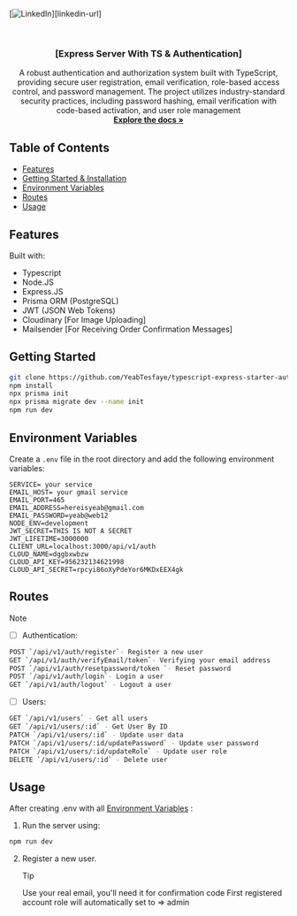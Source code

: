 [![LinkedIn][linkedin-shield]][linkedin-url]

<br />
<div align="center">
  <a href="https://github.com/YeabTesfaye/typescript-express-starter-authentication"></a>

<h3 align="center">[Express Server With TS & Authentication]</h3>

  <p align="center">
    A robust authentication and authorization system built with TypeScript, providing secure user registration, email verification, role-based access control, and password management. The project utilizes industry-standard security practices, including password hashing, email verification with code-based activation, and user role management
    <br />
    <a href="http://localhost:3000/api-docs/"><strong>Explore the docs »</strong></a>
    <br />
  </p>
</div>

<!-- TABLE OF CONTENTS -->

## Table of Contents

- [Features](#features)
- [Getting Started & Installation](#getting-started)
- [Environment Variables](#environment-variables)
- [Routes](#routes)
- [Usage](#usage)

## Features

Built with:

- Typescript
- Node.JS
- Express.JS
- Prisma ORM (PostgreSQL)
- JWT (JSON Web Tokens)
- Cloudinary [For Image Uploading]
- Mailsender [For Receiving Order Confirmation Messages]

## Getting Started

```sh
git clone https://github.com/YeabTesfaye/typescript-express-starter-authentication.git
npm install
npx prisma init
npx prisma migrate dev --name init
npm run dev
```
## Environment Variables

Create a `.env` file in the root directory and add the following environment variables:

```env
SERVICE= your service
EMAIL_HOST= your gmail service     
EMAIL_PORT=465                  
EMAIL_ADDRESS=hereisyeab@gmail.com      
EMAIL_PASSWORD=yeab@web12
NODE_ENV=development
JWT_SECRET=THIS IS NOT A SECRET 
JWT_LIFETIME=3000000
CLIENT_URL=localhost:3000/api/v1/auth
CLOUD_NAME=dggbxwbzw
CLOUD_API_KEY=956232134621998
CLOUD_API_SECRET=rpcyi86oXyPdeYor6MKDxEEX4gk
```


## Routes

> [!NOTE]

- [ ] Authentication:

```sh
POST `/api/v1/auth/register`- Register a new user
GET `/api/v1/auth/verifyEmail/token`- Verifying your email address
POST `/api/v1/auth/resetpassword/token `- Reset password
POST `/api/v1/auth/login`- Login a user
GET `/api/v1/auth/logout` - Logout a user
```

- [ ] Users:

```sh
GET `/api/v1/users` - Get all users
GET `/api/v1/users/:id` - Get User By ID
PATCH `/api/v1/users/:id` - Update user data
PATCH `/api/v1/users/:id/updatePassword` - Update user password
PATCH `/api/v1/users/:id/updateRole` - Update user role
DELETE `/api/v1/users/:id` - Delete user 
```


## Usage

After creating .env with all [Environment Variables](#environment-variables) :

1. Run the server using:

```sh
npm run dev
```

2. Register a new user.
   > [!TIP]
   > Use your real email, you'll need it for confirmation code
   > First registered account role will automatically set to => admin


[linkedin-shield]: https://img.shields.io/badge/-LinkedIn-black.svg?style=for-the-badge&logo=linkedin&colorB=555